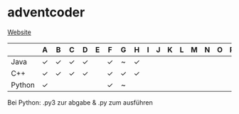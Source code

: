 ﻿# adventcoder
[Website](http://mooshak.nes.aau.at/)

| | A | B | C | D | E | F | G | H | I | J | K | L | M | N | O | P | Q | R | S | T | U | V | W | Y
|---|:---:|:---:|:---:|:---:|:---:|:---:|:---:|:---:|:---:|:---:|:---:|:---:|:---:|:---:|:---:|:---:|:---:|:---:|:---:|:---:|:---:|:---:|:---:|:---:|
| Java | ✓ | ✓ | ✓ | ✓ | | ✓ | ~ | ✓ | | | | | | | | | | | | | | | | | 
| C++ | ✓ | ✓ | ✓ | ✓ | | ✓ | ✓ | ✓ | | | | | | | | | | | | | | | | |
| Python | ✓ | | | | | ✓ | ~ | | | | | | | | | | | | | | | | | |

Bei Python: .py3 zur abgabe & .py zum ausführen
